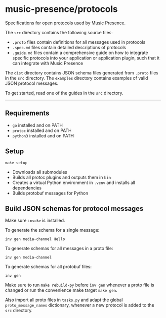 # music-presence/protocols

Specifications for open protocols used by Music Presence.

The `src` directory contains the following source files:

- `.proto` files contain definitions for all messages used in protocols
- `.spec.md` files contain detailed descriptions of protocols
- `.guide.md` files contain a comprehensive guide
  on how to integrate specific protocols
  into your application or application plugin,
  such that it can integrate with Music Presence

The `dist` directory contains JSON schema files
generated from `.proto` files in the `src` directory.
The `examples` directory contains examples of valid JSON protocol messages.

To get started, read one of the guides in the `src` directory.

---

## Requirements

- `go` installed and on PATH
- `protoc` installed and on PATH
- `python3` installed and on PATH

## Setup

```
make setup
```

- Downloads all submodules
- Builds all protoc plugins and outputs them in `bin`
- Creates a virtual Python environment in `.venv`
  and installs all dependencies
- Builds protobuf messages for Python

## Build JSON schemas for protocol messages

Make sure `invoke` is installed.

To generate the schema for a single message:

```
inv gen media-channel Hello
```

To generate schemas for all messages in a proto file:

```
inv gen media-channel
```

To generate schemas for all protobuf files:

```
inv gen
```

Make sure to run `make rebuild-py` before `inv gen`
whenever a proto file is changed
or run the convenience make target `make gen`.

Also import all proto files in `tasks.py`
and adapt the global `proto_message_names` dictionary,
whenever a new protocol is added to the `src` directory.
